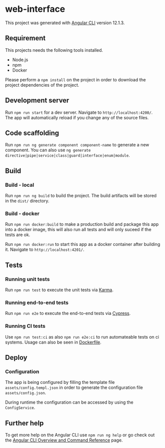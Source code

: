 # web-interface

This project was generated with [Angular CLI](https://github.com/angular/angular-cli) version 12.1.3.

## Requirement

This projects needs the following tools installed.

- Node.js
- npm
- Docker

Please perform a `npm install` on the project in order to download the project dependencies of the project.

## Development server

Run `npm run start` for a dev server. Navigate to `http://localhost:4200/`. The app will automatically reload if you change any of the source files.

## Code scaffolding

Run `npm run ng generate component component-name` to generate a new component. You can also use `ng generate directive|pipe|service|class|guard|interface|enum|module`.

## Build

### Build - local

Run `npm run ng build` to build the project. The build artifacts will be stored in the `dist/` directory.

### Build - docker

Run `npm run docker:build` to make a production build and package this app into a docker image, this will also run all tests and will only suceed if the tests are ok.

Run `npm run docker:run` to start this app as a docker container after building it. Navigate to `http://localhost:4201/`.

## Tests

### Running unit tests

Run `npm run test` to execute the unit tests via [Karma](https://karma-runner.github.io).

### Running end-to-end tests

Run `npm run e2e` to execute the end-to-end tests via [Cypress](https://www.cypress.io/).

### Running CI tests

Use `npm run test:ci` as also `npm run e2e:ci` to run automateable tests on ci systems. Usage can also be seen in [Dockerfile](Dockerfile).

## Deploy

### Configuration

The app is being configured by filling the template file `assets/config.templ.json` in order to generate the configuration file `assets/config.json`.

During runtime the configuration can be accessed by using the `ConfigService`.

## Further help

To get more help on the Angular CLI use `npm run ng help` or go check out the [Angular CLI Overview and Command Reference](https://angular.io/cli) page.
